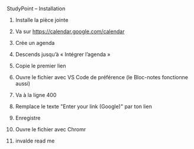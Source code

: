 StudyPoint – Installation

1. Installe la pièce jointe
2. Va sur https://calendar.google.com/calendar
3. Crée un agenda
4. Descends jusqu’à « Intégrer l’agenda »
5. Copie le premier lien
6. Ouvre le fichier avec VS Code de préférence (le Bloc-notes fonctionne aussi)
7. Va à la ligne 400
8. Remplace le texte "Enter your link (Google)" par ton lien
9. Enregistre
10. Ouvre le fichier avec Chromr

11. invalde read me
